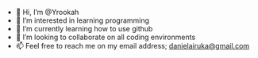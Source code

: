 - 👋 Hi, I’m @Yrookah
- 👀 I’m interested in learning programming
- 🌱 I’m currently learning how to use github
- 💞️ I’m looking to collaborate on all coding environments
- 📫 Feel free to reach me on my email address; danielairuka@gmail.com

<!---
Yrookah/Yrookah is a ✨ special ✨ repository because its `README.md` (this file) appears on your GitHub profile.
You can click the Preview link to take a look at your changes.
--->
